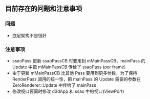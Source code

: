 ## 目前存在的问题和注意事项

### 问题

* 底层架构不是很好

### 注意事项

* ssaoPass 更新 ssaoPassCB 时要用到 mMainPassCB，mainPass 的 Update 中把 mMainPassCB 传给了 ssaoPass (per frame)
* 由于更新 mMainPassCB 比其他 Pass 要用到更多参数，为了保持 RenderPass 调用的统一性，把 mainPass 的 Update 
需要的参数在 ZeroRenderer::Update 中传给了 mainPass
* 修改视口要同时修改 d3dApp 和 ssao 中的视口(ViewPort)